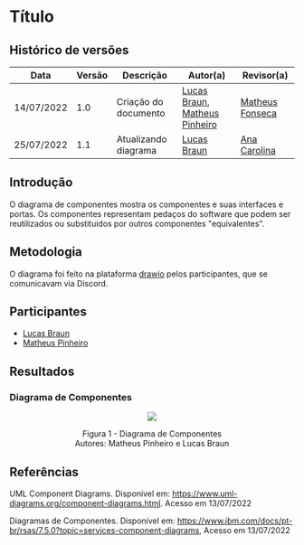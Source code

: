 # Título

## Histórico de versões
| Data       | Versão | Descrição            | Autor(a)                                     | Revisor(a)                                    |
| ---------- | ------ | -------------------- | -------------------------------------------- | --------------------------------------------- |
| 14/07/2022 | 1.0    | Criação do documento | [Lucas Braun](https://github.com/lbvx), [Matheus Pinheiro](https://github.com/matheuscvp) | [Matheus Fonseca](https://github.com/gatotabaco) |
| 25/07/2022 | 1.1    | Atualizando diagrama | [Lucas Braun](https://github.com/lbvx) | [Ana Carolina](https://github.com/AnaCarolinaRodriguesLeite) |

## Introdução

O diagrama de componentes mostra os componentes e suas interfaces e portas. Os componentes representam pedaços do software que podem ser reutilizados ou substituídos por outros componentes "equivalentes".

## Metodologia

O diagrama foi feito na plataforma [drawio](https://app.diagrams.net/) pelos participantes, que se comunicavam via Discord.

## Participantes

- [Lucas Braun](https://github.com/lbvx)
- [Matheus Pinheiro](https://github.com/matheuscvp)

## Resultados

### Diagrama de Componentes

<p align = "center"> <img src="images/diagramas/diagramaComponentes.png"/> </p>
<p align = "center"> 
Figura 1 - Diagrama de Componentes <br>
Autores: Matheus Pinheiro e Lucas Braun
</p>

## Referências

UML Component Diagrams. Disponível em: https://www.uml-diagrams.org/component-diagrams.html. Acesso em 13/07/2022

Diagramas de Componentes. Disponível em: https://www.ibm.com/docs/pt-br/rsas/7.5.0?topic=services-component-diagrams, Acesso em 13/07/2022
